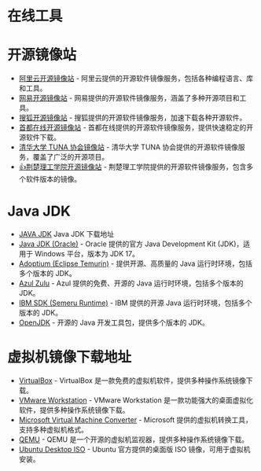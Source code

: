 # 在线工具

# 开源镜像站

- [阿里云开源镜像站](https://mirrors.aliyun.com/) - 阿里云提供的开源软件镜像服务，包括各种编程语言、库和工具。
- [网易开源镜像站](http://mirrors.163.com/) - 网易提供的开源软件镜像服务，涵盖了多种开源项目和工具。
- [搜狐开源镜像站](http://mirrors.sohu.com/) - 搜狐提供的开源软件镜像服务，加速下载各种开源软件。
- [首都在线开源镜像站](https://mirrors.capitalonline.net/) - 首都在线提供的开源软件镜像服务，提供快速稳定的开源软件下载。
- [清华大学 TUNA 协会镜像站](https://mirrors.tuna.tsinghua.edu.cn/) - 清华大学 TUNA 协会提供的开源软件镜像服务，覆盖了广泛的开源项目。
- [:+1:荆楚理工学院开源镜像站](https://mirrors.jcut.edu.cn/) - 荆楚理工学院提供的开源软件镜像服务，包含多个软件版本的镜像。

# Java JDK
- [JAVA JDK](https://www.oracle.com/java/technologies/downloads/#jdk17-windows) Java JDK 下载地址
- [Java JDK (Oracle)](https://www.oracle.com/java/technologies/downloads/#jdk17-windows) - Oracle 提供的官方 Java Development Kit (JDK)，适用于 Windows 平台，版本为 JDK 17。
- [Adoptium (Eclipse Temurin)](https://adoptium.net/) - 提供开源、高质量的 Java 运行时环境，包括多个版本的 JDK。
- [Azul Zulu](https://www.azul.com/downloads/zulu/) - Azul 提供的免费、开源的 Java 运行时环境，包括多个版本的 JDK。
- [IBM SDK (Semeru Runtime)](https://www.eclipse.org/semver/) - IBM 提供的开源 Java 运行时环境，包括多个版本的 JDK。
- [OpenJDK](https://openjdk.java.net/) - 开源的 Java 开发工具包，提供多个版本的 JDK。

# 虚拟机镜像下载地址

- [VirtualBox](https://www.virtualbox.org/wiki/Downloads) - VirtualBox 是一款免费的虚拟机软件，提供多种操作系统镜像下载。
- [VMware Workstation](https://my.vmware.com/en/web/vmware/free#desktop_end_user_computing/vmware_workstation_pro/18_0) - VMware Workstation 是一款功能强大的桌面虚拟化软件，提供多种操作系统镜像下载。
- [Microsoft Virtual Machine Converter](https://www.microsoft.com/en-us/download/details.aspx?id=42095) - Microsoft 提供的虚拟机转换工具，支持多种虚拟机格式。
- [QEMU](https://www.qemu.org/download/) - QEMU 是一个开源的虚拟机监视器，提供多种操作系统镜像下载。
- [Ubuntu Desktop ISO](https://ubuntu.com/download/desktop) - Ubuntu 官方提供的桌面版 ISO 镜像，可用于虚拟机安装。

